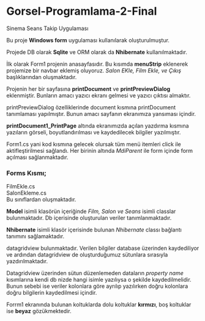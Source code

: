 # Gorsel-Programlama-2-Final
Sinema Seans Takip Uygulaması

Bu proje **Windows form** uygulaması kullanılarak oluşturulmuştur. 

Projede DB olarak **Sqlite** ve ORM olarak da **Nhibernate** kullanılmaktadır.

İlk olarak Form1 projenin anasayfasıdır. Bu kısımda **menuStrip** eklenerek projemize bir navbar eklemiş oluyoruz. *Salon EKle, Film Ekle, ve Çıkış* başlıklarından oluşmaktadır. 

Projenin her bir sayfasına **printDocument** ve **printPreviewDialog** eklenmiştir. 
Bunların amacı yazıcı ekranı gelmesi ve yazıcı çıktısı almaktır.

printPreviewDialog özelliklerinde document kısmına printDocument tanımlaması yapılmıştır. Bunun amacı sayfanın ekranımıza yansıması içindir.

**printDocument1_PrintPage** altında ekranımızda açılan yazdırma kısmına yazıların görseli, boyutlandırılması ve kaydedilecek bilgiler yazılmıştır.

Form1.cs yani kod kısmına gelecek olursak tüm menü itemleri click ile aktifleştirilmesi sağlandı. Her birinin altında *MdiParent* ile form içinde form açılması sağlanmaktadır. 

### Forms Kısmı; <br/>
FilmEkle.cs <br/>
SalonEkleme.cs <br/>
Bu sınıflardan oluşmaktadır.

**Model** isimli klasörün içeriğinde *Film, Salon ve Seans* isimli classlar bulunmaktadır. Db içerisinde oluşturulan veriler tanımlanmaktadır.

**Nhibernate** isimli klasör içerisinde bulunan *Nhibernate* classı bağlantı tanımını sağlamaktadır.

datagridview bulunmaktadır. Verilen bilgiler database üzerinden kaydediliyor ve ardından datagridview de oluşturduğumuz sütunlara sırasıyla yazdırılmaktadır.

Datagridview üzerinden sütun düzenlemeden dataların *property name* kısımlarına kendi db nizde hangi isimle yazılıysa o şekilde kaydedilmelidir. Bunun sebebi ise veriler kolonlara göre ayrılıp yazılırken doğru kolonlara doğru bilgilerin kaydedilmesi içindir.

Forrm1 ekranında bulunan koltuklarda dolu koltuklar **kırmızı**, boş koltuklar ise **beyaz** gözükmektedir. 



